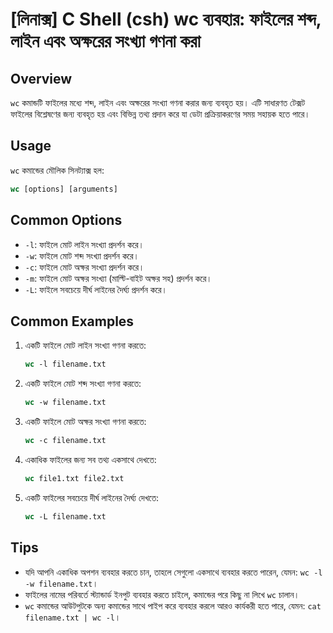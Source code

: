 # [লিনাক্স] C Shell (csh) wc ব্যবহার: ফাইলের শব্দ, লাইন এবং অক্ষরের সংখ্যা গণনা করা

## Overview
`wc` কমান্ডটি ফাইলের মধ্যে শব্দ, লাইন এবং অক্ষরের সংখ্যা গণনা করার জন্য ব্যবহৃত হয়। এটি সাধারণত টেক্সট ফাইলের বিশ্লেষণের জন্য ব্যবহৃত হয় এবং বিভিন্ন তথ্য প্রদান করে যা ডেটা প্রক্রিয়াকরণের সময় সহায়ক হতে পারে।

## Usage
`wc` কমান্ডের মৌলিক সিনট্যাক্স হল:

```csh
wc [options] [arguments]
```

## Common Options
- `-l`: ফাইলে মোট লাইন সংখ্যা প্রদর্শন করে।
- `-w`: ফাইলে মোট শব্দ সংখ্যা প্রদর্শন করে।
- `-c`: ফাইলে মোট অক্ষর সংখ্যা প্রদর্শন করে।
- `-m`: ফাইলে মোট অক্ষর সংখ্যা (মাল্টি-বাইট অক্ষর সহ) প্রদর্শন করে।
- `-L`: ফাইলে সবচেয়ে দীর্ঘ লাইনের দৈর্ঘ্য প্রদর্শন করে।

## Common Examples
1. একটি ফাইলে মোট লাইন সংখ্যা গণনা করতে:
   ```csh
   wc -l filename.txt
   ```

2. একটি ফাইলে মোট শব্দ সংখ্যা গণনা করতে:
   ```csh
   wc -w filename.txt
   ```

3. একটি ফাইলে মোট অক্ষর সংখ্যা গণনা করতে:
   ```csh
   wc -c filename.txt
   ```

4. একাধিক ফাইলের জন্য সব তথ্য একসাথে দেখতে:
   ```csh
   wc file1.txt file2.txt
   ```

5. একটি ফাইলের সবচেয়ে দীর্ঘ লাইনের দৈর্ঘ্য দেখতে:
   ```csh
   wc -L filename.txt
   ```

## Tips
- যদি আপনি একাধিক অপশন ব্যবহার করতে চান, তাহলে সেগুলো একসাথে ব্যবহার করতে পারেন, যেমন: `wc -l -w filename.txt`।
- ফাইলের নামের পরিবর্তে স্ট্যান্ডার্ড ইনপুট ব্যবহার করতে চাইলে, কমান্ডের পরে কিছু না লিখে `wc` চালান।
- `wc` কমান্ডের আউটপুটকে অন্য কমান্ডের সাথে পাইপ করে ব্যবহার করলে আরও কার্যকরী হতে পারে, যেমন: `cat filename.txt | wc -l`।
